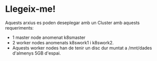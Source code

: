 # Llegeix-me!

Aquests arxius es poden deseplegar amb un Cluster amb aquests requeriments:

- 1 master node anomenat k8smaster
- 2 worker nodes anomenats k8swork1 i k8swork2.
- Aquests worker nodes han de tenir un disc dur muntat a /mnt/dades d'almenys 5GB d'espai.

